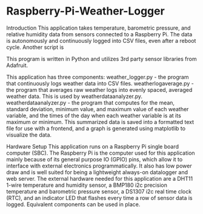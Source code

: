 # Raspberry-Pi-Weather-Logger

Introduction
This application takes temperature, barometric pressure, and relative humidity data from sensors connected to a Raspberry Pi. The data is autonomously and continuously logged into CSV files, even after a reboot cycle. Another script is 

This program is written in Python and utilizes 3rd party sensor libraries from Adafruit.

This application has three components:
weather_logger.py - the program that continuously logs weather data into CSV files.
weatherlogaverage.py - the program that averages raw weather logs into evenly spaced, averaged weather data. This is used by weatherdataanalyzer.py.
weatherdataanalyzer.py - the program that computes for the mean, standard deviation, minimum value, and maximum value of each weather variable, and the times of the day when each weather variable is at its maximum or minimum. This summarized data is saved into a formatted text file for use with a frontend, and a graph is generated using matplotlib to visualize the data.

Hardware Setup
This application runs on a Raspberry Pi single board computer (SBC). The Raspberry Pi is the  computer used for this application mainly because of its general purpose IO (GPIO) pins, which allow it to interface with external electronics programmatically. It also has low power draw and is well suited for being a lightweight always-on datalogger and web server. The external hardware needed for this application are a DHT11 1-wire temperature and humidity sensor, a BMP180 i2c precision temperature and barometric pressure sensor, a DS1307 i2c real time clock (RTC), and an indicator LED that flashes every time a row of sensor data is logged. Equivalent components can be used in place.
